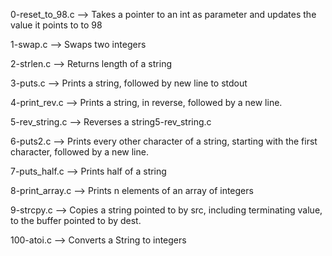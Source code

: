 0-reset_to_98.c --> Takes a pointer to an int as parameter and 
                    updates the value it points to to 98

1-swap.c --> Swaps two integers

2-strlen.c --> Returns length of a string

3-puts.c --> Prints a string, followed by new line to stdout

4-print_rev.c --> Prints a string, in reverse, followed by a new line.

5-rev_string.c --> Reverses a string5-rev_string.c

6-puts2.c -->  Prints every other character of a string, starting with the first               character, followed by a new line.

7-puts_half.c --> Prints half of a string

8-print_array.c --> Prints n elements of an array of integers

9-strcpy.c --> Copies a string pointed to by src, including terminating value,
               to the buffer pointed to by  dest.

100-atoi.c --> Converts a String to integers
